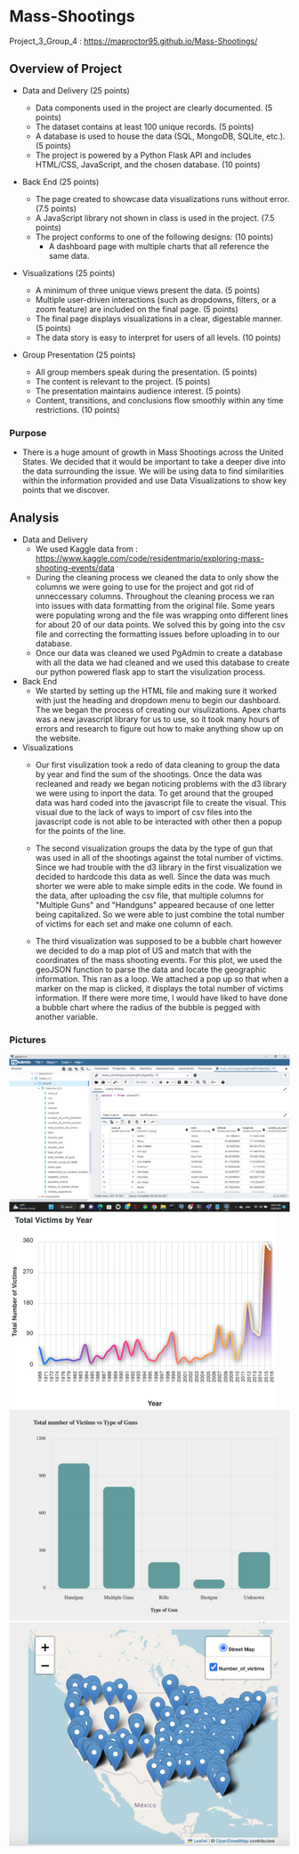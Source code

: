 # Mass-Shootings
Project_3_Group_4 : https://maproctor95.github.io/Mass-Shootings/
## Overview of Project
* Data and Delivery (25 points)
    * Data components used in the project are clearly documented. (5 points)
    * The dataset contains at least 100 unique records. (5 points)
    * A database is used to house the data (SQL, MongoDB, SQLite, etc.). (5 points)
    * The project is powered by a Python Flask API and includes HTML/CSS, JavaScript, and the chosen database. (10 points)

* Back End (25 points)
    * The page created to showcase data visualizations runs without error. (7.5 points)
    * A JavaScript library not shown in class is used in the project. (7.5 points)
    * The project conforms to one of the following designs: (10 points)
        * A dashboard page with multiple charts that all reference the same data.

* Visualizations (25 points)
    * A minimum of three unique views present the data. (5 points)
    * Multiple user-driven interactions (such as dropdowns, filters, or a zoom feature) are included on the final page. (5 points)
    * The final page displays visualizations in a clear, digestable manner. (5 points)
    * The data story is easy to interpret for users of all levels. (10 points)

* Group Presentation (25 points)
    * All group members speak during the presentation. (5 points)
    * The content is relevant to the project. (5 points)
    * The presentation maintains audience interest. (5 points)
    * Content, transitions, and conclusions flow smoothly within any time restrictions. (10 points)

### Purpose
   
* There is a huge amount of growth in Mass Shootings across the United States. We decided that it would be important to take a deeper dive into the data surrounding the issue. We will be using data to find similarities within the information provided and use Data Visualizations to show key points that we discover.

## Analysis

* Data and Delivery
    * We used Kaggle data from : https://www.kaggle.com/code/residentmario/exploring-mass-shooting-events/data
    * During the cleaning process we cleaned the data to only show the columns we were going to use for the project and got rid of unneccessary columns. Throughout the cleaning process we ran into issues with data formatting from the original file. Some years were populating wrong and the file was wrapping onto different lines for about 20 of our data points. We solved this by going into the csv file and correcting the formatting issues before uploading in to our database. 
    * Once our data was cleaned we used PgAdmin to create a database with all the data we had cleaned and we used this database to create our python powered flask app to start the visulization process.
* Back End
    * We started by setting up the HTML file and making sure it worked with just the heading and dropdown menu to begin our dashboard. The we began the process of creating our visulizations. Apex charts was a new javascript library for us to use, so it took many hours of errors and research to figure out how to make anything show up on the website.
* Visualizations
    * Our first visulization took a redo of data cleaning to group the data by year and find the sum of the shootings. Once the data was recleaned and ready we began noticing problems with the d3 library we were using to inport the data. To get around that the grouped data was hard coded into the javascript file to create the visual. This visual due to the lack of ways to import of csv files into the javascript code is not able to be interacted with other then a popup for the points of the line.
    
    * The second visualization groups the data by the type of gun that was used in all of the shootings against the total number of victims. Since we had trouble with the d3 library in the first visualization we decided to hardcode this data as well. Since the data was much shorter we were able to make simple edits in the code. We found in the data, after uploading the csv file, that multiple columns for "Multiple Guns" and "Handguns" appeared because of one letter being capitalized. So we were able to just combine the total number of victims for each set and make one column of each.

    * The third visualization was supposed to be a bubble chart however we decided to do a map plot of US and match that with the coordinates of the mass shooting events. For this plot, we used the geoJSON function to parse the data and locate the geographic information. This ran as a loop. We attached a pop up so that when a marker on the map is clicked, it displays the total number of victims information. If there were more time, I would have liked to have done a bubble chart where the radius of the bubble is pegged with another variable.
        
### Pictures
![1](Images/SQL_Database.png)
![2](Images/09xuvefo.png)
![3](Images/Bar.png)
![4](Images/Screen_shot_map_plot.png)

